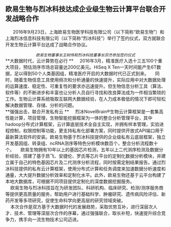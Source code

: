 ## **欧易生物与烈冰科技达成企业级生物云计算平台联合开发战略合作**
&nbsp;
&nbsp; &nbsp; 2016年9月23日，上海欧易生物医学科技有限公司（以下简称“欧易生物”）和上海烈冰信息科技有限公司（以下简称“烈冰科技”）举行了签约仪式，双方就联合开发生物云计算平台达成了战略合作协议。
<div style="text-align:center"><img data-src="1.png" width="800px" ></img>
<span style='font-style:italic;font-size:12px'>欧易生物董事长王树伟和烈冰科技董事长宗杰参加签约仪式</span>
</div>
**大数据时代，云计算势在必行 **
&nbsp; &nbsp; 2016年3月，精准医疗入选十三五100个重大项目，预估测序市场总容量达200亿美元。HiSeq X Ten一天时间能产生6T数据，足以得到50个人类基因组，精准医疗开启的大数据时代已正式到来。
&nbsp; &nbsp; 同时，随着生物信息工具使用频次和分析通量的快速提升，实际应用中对大数据处理的运算速度、稳定性、可重复性的要求亦迅速提升。但生物信息分析工具（算法、软件等）的不断进步和丰富也让分析人员自行寻找和改良算法成为一件相当繁琐的工作。生物云计算系统吸取互联网大数据经验，在人力成本极低的情况下即可轻松解决数据管理、存储、分析的问题。
<div style="text-align:center"><img data-src="2.png" width="800px" ></img>
</div>
**强强出击，联合开发私有云 **
      &nbsp; &nbsp; 烈冰NovelBrain®生物云计算框架是一套集高性能计算，项目管理，生物智能挖掘框架为一体的整合分析管理平台，其中hadoop分布式计算框架，云计算底层技术全自主实现，并拥有样本管理，实验进程控制，权限控制等功能，更支持私有化部署方案，同时提供开放式API端口用于最新算法软件的安装。欧易生物基于烈冰科技提供的企业级私有云底层框架，独立开发基因组、转录组、ncRNA测序等特色分析模块数百个，整合分析流程数十个。
      &nbsp; &nbsp; 欧易生物拥有10年以上的基因芯片检测，五年以上二代测序检测及数据分析经验，搭建了基于昂飞、安捷伦、罗氏等芯片平台的定制化数据分析模块，并建立属于自己的特色基因芯片及二代测序分析流程，同时按需定制结果报告。通过烈冰科技提供的私有云计算框架，使用分布式计算和任务调度来加速数据分析速度和通量，大大提升数据分析效率和定制化水平。此外，欧易生物还基于云平台构建了本地大数据库，可根据不同项目提供定制化的深度数据挖掘服务。
<div style="text-align:center"><img data-src="3.png" width="800px" ></img>
</div>
&nbsp; &nbsp; 欧易生物与烈冰科技旨在为研发团队、科研机构、临床研究、检测/测序服务商等提供更高质量的服务，帮助用户进行基础科学、肿瘤研究、遗传病风险评估、新药开发等多项研究，促使生命科学向更高层的研究领域突破。
<div style="text-align:center"><img data-src="4.png" width="800px" ></img>
</div>
&nbsp; &nbsp; 本次合作是双方基于大数据时代的发展趋势，采取优势互补，进行深层次人才、技术、管理等深层次合作的序幕，通过强强联合，取长补短，快速提升综合竞争力，携手向一流生物技术公司迈进。
